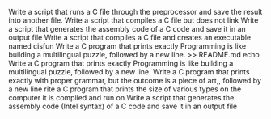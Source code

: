 Write a script that runs a C file through the preprocessor and save the result into another file.
Write a script that compiles a C file but does not link
Write a script that generates the assembly code of a C code and save it in an output file
Write a script that compiles a C file and creates an executable named cisfun
Write a C program that prints exactly Programming is like building a multilingual puzzle, followed by a new line. >> README.md
echo Write a C program that prints exactly Programming is like building a multilingual puzzle, followed by a new line.
Write a C program that prints exactly with proper grammar, but the outcome is a piece of art,, followed by a new line
rite a C program that prints the size of various types on the computer it is compiled and run on
Write a script that generates the assembly code (Intel syntax) of a C code and save it in an output file
